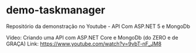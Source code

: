 # demo-taskmanager
Repositório da demonstração no Youtube - API Com ASP.NET 5 e MongoDb

Vídeo: Criando uma API com ASP.NET Core e MongoDb (do ZERO e de GRAÇA)
Link: https://www.youtube.com/watch?v=9vbT-nF_JM8
